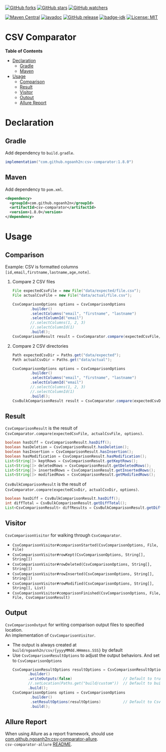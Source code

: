 [![GitHub forks](https://img.shields.io/github/forks/ngoanh2n/csv-comparator.svg?style=social&label=Fork&maxAge=2592000)](https://github.com/ngoanh2n/csv-comparator/network/members/)
[![GitHub stars](https://img.shields.io/github/stars/ngoanh2n/csv-comparator.svg?style=social&label=Star&maxAge=2592000)](https://github.com/ngoanh2n/csv-comparator/stargazers/)
[![GitHub watchers](https://img.shields.io/github/watchers/ngoanh2n/csv-comparator.svg?style=social&label=Watch&maxAge=2592000)](https://github.com/ngoanh2n/csv-comparator/watchers/)

[![Maven Central](https://maven-badges.herokuapp.com/maven-central/com.github.ngoanh2n/csv-comparator/badge.svg)](https://maven-badges.herokuapp.com/maven-central/com.github.ngoanh2n/csv-comparator)
[![javadoc](https://javadoc.io/badge2/com.github.ngoanh2n/csv-comparator/javadoc.svg)](https://javadoc.io/doc/com.github.ngoanh2n/csv-comparator)
[![GitHub release](https://img.shields.io/github/release/ngoanh2n/csv-comparator.svg)](https://github.com/ngoanh2n/csv-comparator/releases/)
[![badge-jdk](https://img.shields.io/badge/jdk-11-blue.svg)](http://www.oracle.com/technetwork/java/javase/downloads/index.html)
[![License: MIT](https://img.shields.io/badge/License-MIT-blueviolet.svg)](https://opensource.org/licenses/MIT)

# CSV Comparator
**Table of Contents**
<!-- TOC -->
* [Declaration](#declaration)
  * [Gradle](#gradle)
  * [Maven](#maven)
* [Usage](#usage)
  * [Comparison](#comparison)
  * [Result](#result)
  * [Visitor](#visitor)
  * [Output](#output)
  * [Allure Report](#allure-report)
<!-- TOC -->

# Declaration
## Gradle
Add dependency to `build.gradle`.
```gradle
implementation("com.github.ngoanh2n:csv-comparator:1.8.0")
```

## Maven
Add dependency to `pom.xml`.
```xml
<dependency>
  <groupId>com.github.ngoanh2n</groupId>
  <artifactId>csv-comparator</artifactId>
  <version>1.8.0</version>
</dependency>
```

# Usage
## Comparison
Example: CSV is formatted columns `[id,email,firstname,lastname,age,note]`.

1. Compare 2 CSV files
    ```java
    File expectedCsvFile = new File("data/expected/file.csv");
    File actualCsvFile = new File("data/actual/file.csv");
    
    CsvComparisonOptions options = CsvComparisonOptions
            .builder()
            .selectColumns("email", "firstname", "lastname")
            .selectColumnId("email")
            //.selectColumns(1, 2, 3)
            //.selectColumnId(1)
            .build();
    CsvComparisonResult result = CsvComparator.compare(expectedCsvFile, actualCsvFile, options);
    ```
2. Compare 2 CSV directories
    ```java
    Path expectedCsvDir = Paths.get("data/expected");
    Path actualCsvDir = Paths.get("data/actual");
    
    CsvComparisonOptions options = CsvComparisonOptions
            .builder()
            .selectColumns("email", "firstname", "lastname")
            .selectColumnId("email")
            //.selectColumns(1, 2, 3)
            //.selectColumnId(1)
            .build();
    CsvBulkComparisonResult result = CsvComparator.compare(expectedCsvDir, actualCsvDir, options);
    ```

## Result
`CsvComparisonResult` is the result of `CsvComparator.compare(expectedCsvFile, actualCsvFile, options)`.
```java
boolean hasDiff = CsvComparisonResult.hasDiff();
boolean hasDeletion = CsvComparisonResult.hasDeletion();
boolean hasInsertion = CsvComparisonResult.hasInsertion();
boolean hasModification = CsvComparisonResult.hasModification();
List<String[]> keptRows = CsvComparisonResult.getKeptRows();
List<String[]> deletedRows = CsvComparisonResult.getDeletedRows();
List<String[]> insertedRows = CsvComparisonResult.getInsertedRows();
List<String[]> modifiedRows = CsvComparisonResult.getModifiedRows();
```

`CsvBulkComparisonResult` is the result of `CsvComparator.compare(expectedCsvDir, actualCsvDir, options)`.
```java
boolean hasDiff = CsvBulkComparisonResult.hasDiff();
int diffTotal = CsvBulkComparisonResult.getDiffTotal();
List<CsvComparisonResult> diffResults = CsvBulkComparisonResult.getDiffResults();
```

## Visitor
`CsvComparisonVisitor` for walking through `CsvComparator`.
- `CsvComparisonVisitor#comparisonStarted(CsvComparisonOptions, File, File)`
- `CsvComparisonVisitor#rowKept(CsvComparisonOptions, String[], String[])`
- `CsvComparisonVisitor#rowDeleted(CsvComparisonOptions, String[], String[])`
- `CsvComparisonVisitor#rowInserted(CsvComparisonOptions, String[], String[])`
- `CsvComparisonVisitor#rowModified(CsvComparisonOptions, String[], String[], List)`
- `CsvComparisonVisitor#comparisonFinished(CsvComparisonOptions, File, File, CsvComparisonResult)`

## Output
`CsvComparisonOutput` for writing comparison output files to specified location.<br>
An implementation of `CsvComparisonVisitor`.
- The output is always created at `build/ngoanh2n/csv/{yyyyMMdd.HHmmss.SSS}` by default
- Use `CsvComparisonResultOptions` to adjust the output behaviors. And set to `CsvComparisonOptions`
  ```java
  CsvComparisonResultOptions resultOptions = CsvComparisonResultOptions
         .builder()
         .writeOutputs(false)                       // Default to true
         //.setLocation(Paths.get("build/custom"))  // Default to build/ngoanh2n/csv
         .build();
  CsvComparisonOptions options = CsvComparisonOptions
          .builder()
          .setResultOptions(resultOptions)          // Default to CsvComparisonResultOptions.defaults()
          .build();
  ```

## Allure Report
When using Allure as a report framework, should use
<a href="https://mvnrepository.com/artifact/com.github.ngoanh2n/csv-comparator-allure">com.github.ngoanh2n:csv-comparator-allure</a>.<br>
`csv-comparator-allure` [README](csv-comparator-allure#readme).
